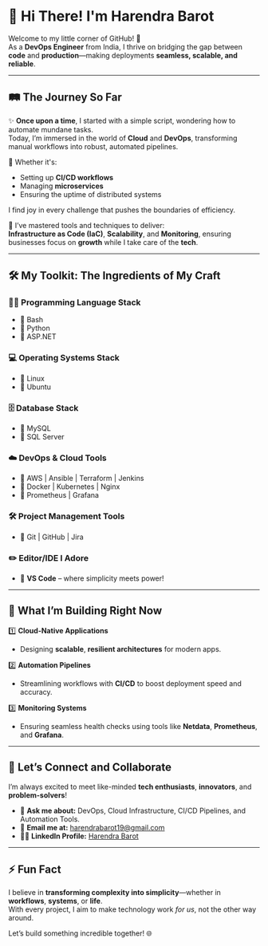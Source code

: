 # 🌟 Hi There! I'm **Harendra Barot**

Welcome to my little corner of GitHub! 🚀  
As a **DevOps Engineer** from India, I thrive on bridging the gap between **code** and **production**—making deployments **seamless, scalable, and reliable**.

---

## 🛤 **The Journey So Far**

✨ **Once upon a time**, I started with a simple script, wondering how to automate mundane tasks.  
Today, I’m immersed in the world of **Cloud** and **DevOps**, transforming manual workflows into robust, automated pipelines.

🎯 Whether it's:  
- Setting up **CI/CD workflows**  
- Managing **microservices**  
- Ensuring the uptime of distributed systems  

I find joy in every challenge that pushes the boundaries of efficiency.  

📖 I’ve mastered tools and techniques to deliver:  
**Infrastructure as Code (IaC)**, **Scalability**, and **Monitoring**, ensuring businesses focus on **growth** while I take care of the **tech**.

---

## 🛠 **My Toolkit: The Ingredients of My Craft**

### 🧑‍💻 **Programming Language Stack**
- 🔸 Bash  
- 🔸 Python  
- 🔸 ASP.NET  

### 💻 **Operating Systems Stack**
- 🔹 Linux  
- 🔹 Ubuntu  

### 🗄️ **Database Stack**
- 🔸 MySQL  
- 🔸 SQL Server  

### ☁️ **DevOps & Cloud Tools**
- 🔹 AWS | Ansible | Terraform | Jenkins  
- 🔹 Docker | Kubernetes | Nginx  
- 🔹 Prometheus | Grafana  

### 🛠️ **Project Management Tools**
- 🔸 Git | GitHub | Jira  

### ✏️ **Editor/IDE I Adore**
- 🔹 **VS Code** – where simplicity meets power!  

---

## 🌟 **What I’m Building Right Now**

1️⃣ **Cloud-Native Applications**  
- Designing **scalable**, **resilient architectures** for modern apps.

2️⃣ **Automation Pipelines**  
- Streamlining workflows with **CI/CD** to boost deployment speed and accuracy.

3️⃣ **Monitoring Systems**  
- Ensuring seamless health checks using tools like **Netdata**, **Prometheus**, and **Grafana**.

---

## 🤝 **Let’s Connect and Collaborate**

I’m always excited to meet like-minded **tech enthusiasts**, **innovators**, and **problem-solvers**!  

- 💬 **Ask me about:** DevOps, Cloud Infrastructure, CI/CD Pipelines, and Automation Tools.  
- 📧 **Email me at:** [harendrabarot19@gmail.com](mailto:harendrabarot19@gmail.com)  
- 👨‍💻 **LinkedIn Profile:** [Harendra Barot](https://www.linkedin.com/in/harendra-barot-832429106/)  

---

## ⚡ **Fun Fact**

I believe in **transforming complexity into simplicity**—whether in **workflows**, **systems**, or **life**.  
With every project, I aim to make technology work *for us*, not the other way around.  

Let’s build something incredible together! 🌐  

